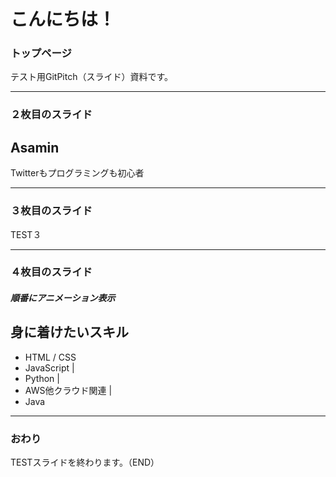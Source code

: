 # こんにちは！

### トップページ
テスト用GitPitch（スライド）資料です。

---

### ２枚目のスライド

## Asamin
Twitterもプログラミングも初心者

---

### ３枚目のスライド

TEST３

---

### ４枚目のスライド

##### 順番にアニメーション表示
## 身に着けたいスキル
- HTML / CSS 
- JavaScript |
- Python |
- AWS他クラウド関連 |
- Java

---

### おわり

TESTスライドを終わります。（END）
